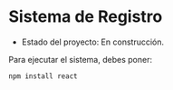 <h1> Sistema de Registro</h1> 

- Estado del proyecto: En construcción.

Para ejecutar el sistema, debes poner: 

```npm install react```
